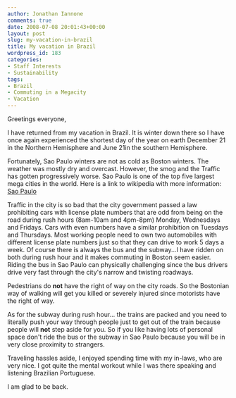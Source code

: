 ```yaml
---
author: Jonathan Iannone
comments: true
date: 2008-07-08 20:01:43+00:00
layout: post
slug: my-vacation-in-brazil
title: My vacation in Brazil
wordpress_id: 183
categories:
- Staff Interests
- Sustainability
tags:
- Brazil
- Commuting in a Megacity
- Vacation
---
```


Greetings everyone,

I have returned from my vacation in Brazil. It is winter down there so I have once again experienced the shortest day of the year on earth  December 21 in the Northern Hemisphere and June 21in the southern Hemisphere.

Fortunately, Sao Paulo winters are not as cold as Boston winters. The weather was mostly dry and overcast. However, the smog and the Traffic has gotten progressively worse. Sao Paulo is one of the top five largest mega cities in the world. Here is a link to wikipedia with more information:  [Sao Paulo](http://en.wikipedia.org/wiki/S%C3%A3o_Paulo)

Traffic in the city is so bad that the city government passed a law prohibiting cars with license plate numbers that are odd from being on the road during rush hours (8am-10am and 4pm-8pm) Monday, Wednesdays and Fridays. Cars with even numbers have a similar prohibition on Tuesdays and Thursdays. Most working people need to own two automobiles with different license plate numbers just so that they can drive to work 5 days a week. Of course there is always the bus and the subway...I have ridden on both during rush hour and it makes commuting in Boston seem easier.  Riding the bus in Sao Paulo can physically challenging since the bus drivers drive very fast through the city's narrow and twisting roadways.

Pedestrians do **not** have the right of way on the city roads. So the Bostonian way of walking will get you killed or severely injured since motorists have the right of way.

As for the subway during rush hour... the trains are packed and you need to literally push your way through people just to get out of the train because people will **not** step aside for you. So if you like having lots of personal space don't ride the bus or the subway in Sao Paulo because you will be in very close proximity to strangers.

Traveling hassles aside, I enjoyed spending time with my in-laws, who are very nice. I got quite the mental workout while I was there speaking and listening Brazilian Portuguese.

I am glad to be back.

